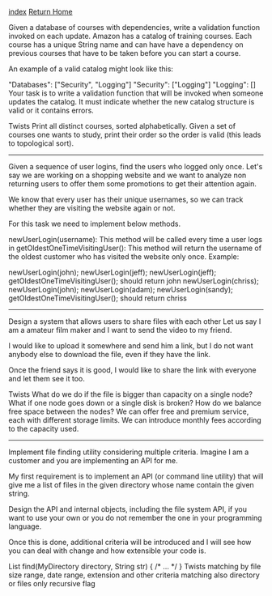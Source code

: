 [index](index)
[Return Home](../index.md)

Given a database of courses with dependencies, write a validation function invoked on each update.
Amazon has a catalog of training courses. Each course has a unique String name and can have have a dependency on previous courses that have to be taken before you can start a course.

An example of a valid catalog might look like this:

"Databases": ["Security", "Logging"]
"Security": ["Logging"]
"Logging": []
Your task is to write a validation function that will be invoked when someone updates the catalog. It must indicate whether the new catalog structure is valid or it contains errors.

Twists
Print all distinct courses, sorted alphabetically.
Given a set of courses one wants to study, print their order so the order is valid (this leads to topological sort).


___


Given a sequence of user logins, find the users who logged only once.
Let's say we are working on a shopping website and we want to analyze non returning users to offer them some promotions to get their attention again.

We know that every user has their unique usernames, so we can track whether they are visiting the website again or not.

For this task we need to implement below methods.

newUserLogin(username): This method will be called every time a user logs in
getOldestOneTimeVisitingUser(): This method will return the username of the oldest customer who has visited the website only once.
Example:

newUserLogin(john);
newUserLogin(jeff);
newUserLogin(jeff);
getOldestOneTimeVisitingUser(); should return john
newUserLogin(chriss);
newUserLogin(john);
newUserLogin(adam);
newUserLogin(sandy);
getOldestOneTimeVisitingUser(); should return chriss


___

Design a system that allows users to share files with each other
Let us say I am a amateur film maker and I want to send the video to my friend.

I would like to upload it somewhere and send him a link, but I do not want anybody else to download the file, even if they have the link.

Once the friend says it is good, I would like to share the link with everyone and let them see it too.

Twists
What do we do if the file is bigger than capacity on a single node?
What if one node goes down or a single disk is broken?
How do we balance free space between the nodes?
We can offer free and premium service, each with different storage limits.
We can introduce monthly fees according to the capacity used.


___


Implement file finding utility considering multiple criteria.
Imagine I am a customer and you are implementing an API for me.

My first requirement is to implement an API (or command line utility) that will give me a list of files in the given directory whose name contain the given string.

Design the API and internal objects, including the file system API, if you want to use your own or you do not remember the one in your programming language.

Once this is done, additional criteria will be introduced and I will see how you can deal with change and how extensible your code is.

List<MyFile> find(MyDirectory directory, String str) { /* ... */ }
Twists
matching by file size range, date range, extension and other criteria
matching also directory or files only
recursive flag
